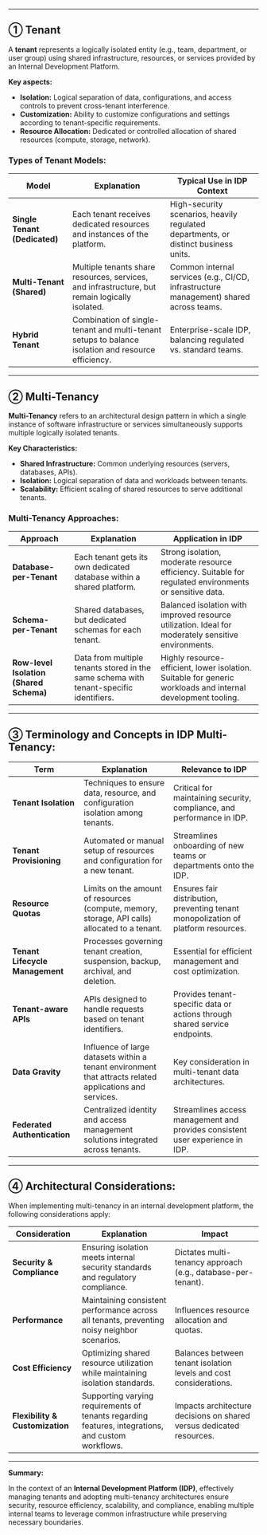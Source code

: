 
---

## ① Tenant
A **tenant** represents a logically isolated entity (e.g., team, department, or user group) using shared infrastructure, resources, or services provided by an Internal Development Platform.

**Key aspects:**

- **Isolation:** Logical separation of data, configurations, and access controls to prevent cross-tenant interference.
- **Customization:** Ability to customize configurations and settings according to tenant-specific requirements.
- **Resource Allocation:** Dedicated or controlled allocation of shared resources (compute, storage, network).

### Types of Tenant Models:
| Model | Explanation | Typical Use in IDP Context |
|-------|-------------|----------------------------|
| **Single Tenant (Dedicated)** | Each tenant receives dedicated resources and instances of the platform. | High-security scenarios, heavily regulated departments, or distinct business units. |
| **Multi-Tenant (Shared)** | Multiple tenants share resources, services, and infrastructure, but remain logically isolated. | Common internal services (e.g., CI/CD, infrastructure management) shared across teams. |
| **Hybrid Tenant** | Combination of single-tenant and multi-tenant setups to balance isolation and resource efficiency. | Enterprise-scale IDP, balancing regulated vs. standard teams. |

---

## ② Multi-Tenancy
**Multi-Tenancy** refers to an architectural design pattern in which a single instance of software infrastructure or services simultaneously supports multiple logically isolated tenants.

**Key Characteristics:**

- **Shared Infrastructure:** Common underlying resources (servers, databases, APIs).
- **Isolation:** Logical separation of data and workloads between tenants.
- **Scalability:** Efficient scaling of shared resources to serve additional tenants.

### Multi-Tenancy Approaches:
| Approach | Explanation | Application in IDP |
|----------|-------------|--------------------|
| **Database-per-Tenant** | Each tenant gets its own dedicated database within a shared platform. | Strong isolation, moderate resource efficiency. Suitable for regulated environments or sensitive data. |
| **Schema-per-Tenant** | Shared databases, but dedicated schemas for each tenant. | Balanced isolation with improved resource utilization. Ideal for moderately sensitive environments. |
| **Row-level Isolation (Shared Schema)** | Data from multiple tenants stored in the same schema with tenant-specific identifiers. | Highly resource-efficient, lower isolation. Suitable for generic workloads and internal development tooling. |

---

## ③ Terminology and Concepts in IDP Multi-Tenancy:

| Term | Explanation | Relevance to IDP |
|------|-------------|------------------|
| **Tenant Isolation** | Techniques to ensure data, resource, and configuration isolation among tenants. | Critical for maintaining security, compliance, and performance in IDP. |
| **Tenant Provisioning** | Automated or manual setup of resources and configuration for a new tenant. | Streamlines onboarding of new teams or departments onto the IDP. |
| **Resource Quotas** | Limits on the amount of resources (compute, memory, storage, API calls) allocated to a tenant. | Ensures fair distribution, preventing tenant monopolization of platform resources. |
| **Tenant Lifecycle Management** | Processes governing tenant creation, suspension, backup, archival, and deletion. | Essential for efficient management and cost optimization. |
| **Tenant-aware APIs** | APIs designed to handle requests based on tenant identifiers. | Provides tenant-specific data or actions through shared service endpoints. |
| **Data Gravity** | Influence of large datasets within a tenant environment that attracts related applications and services. | Key consideration in multi-tenant data architectures. |
| **Federated Authentication** | Centralized identity and access management solutions integrated across tenants. | Streamlines access management and provides consistent user experience in IDP. |

---

## ④ Architectural Considerations:

When implementing multi-tenancy in an internal development platform, the following considerations apply:

| Consideration | Explanation | Impact |
|---------------|-------------|--------|
| **Security & Compliance** | Ensuring isolation meets internal security standards and regulatory compliance. | Dictates multi-tenancy approach (e.g., database-per-tenant). |
| **Performance** | Maintaining consistent performance across all tenants, preventing noisy neighbor scenarios. | Influences resource allocation and quotas. |
| **Cost Efficiency** | Optimizing shared resource utilization while maintaining isolation standards. | Balances between tenant isolation levels and cost considerations. |
| **Flexibility & Customization** | Supporting varying requirements of tenants regarding features, integrations, and custom workflows. | Impacts architecture decisions on shared versus dedicated resources. |

---

**Summary:**

In the context of an **Internal Development Platform (IDP)**, effectively managing tenants and adopting multi-tenancy architectures ensure security, resource efficiency, scalability, and compliance, enabling multiple internal teams to leverage common infrastructure while preserving necessary boundaries.
